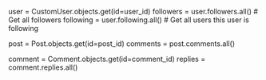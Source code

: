 user = CustomUser.objects.get(id=user_id)
followers = user.followers.all()  # Get all followers
following = user.following.all()   # Get all users this user is following




post = Post.objects.get(id=post_id)
comments = post.comments.all()

comment = Comment.objects.get(id=comment_id)
replies = comment.replies.all()